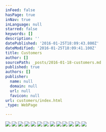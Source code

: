 ```yaml
---
inFeed: false
hasPage: true
inNav: true
inLanguage: null
starred: false
keywords: []
description: ''
datePublished: '2016-01-25T18:09:43.800Z'
dateModified: '2016-01-25T18:09:41.100Z'
title: Customers
author: []
sourcePath: _posts/2016-01-18-customers.md
published: true
authors: []
publisher:
  name: null
  domain: null
  url: null
  favicon: null
url: customers/index.html
_type: WebPage

---
```

![](https://s3-us-west-2.amazonaws.com/the-grid-img/p/ed61747d73f1f714c31885eaa77ff32f5164bcb7.png)
![](https://s3-us-west-2.amazonaws.com/the-grid-img/p/c8761f47b933bdcffb38d992cee35056aa6d81e1.png)
![](https://s3-us-west-2.amazonaws.com/the-grid-img/p/b16b05d3f7df1a2749976c17696303d0b01b2c77.png)
![](https://s3-us-west-2.amazonaws.com/the-grid-img/p/c112d3e961943a8083b7654add7197adaae548ce.png)
![](https://s3-us-west-2.amazonaws.com/the-grid-img/p/a1640c38da5ee7b0bea1393bc37bfae6857a6e1b.png)
![](https://s3-us-west-2.amazonaws.com/the-grid-img/p/7f34aff28af6dd454bd9b1c076f708e0eacee541.png)
![](https://s3-us-west-2.amazonaws.com/the-grid-img/p/a01b2fc40c27474c8df4dbb4f88ac9160afb1276.png)
![](https://s3-us-west-2.amazonaws.com/the-grid-img/p/c8154469eddb210e516e5c21a4ffd4445d354344.png)
![](https://s3-us-west-2.amazonaws.com/the-grid-img/p/5c79213098182f048be10cf982a294252bc4c20c.png)
![](https://s3-us-west-2.amazonaws.com/the-grid-img/p/08a3a99756738602ea3d368a675dbdc0af7cf170.png)
![](https://s3-us-west-2.amazonaws.com/the-grid-img/p/3ded5199457aa3728953d0c41be1b039be7f7d8f.png)
![](https://s3-us-west-2.amazonaws.com/the-grid-img/p/bf1419cf446f1d2a1ab6cc6d9750bb85ae784482.png)
![](https://s3-us-west-2.amazonaws.com/the-grid-img/p/75c10577659211325536938ef2e678608f67497e.png)